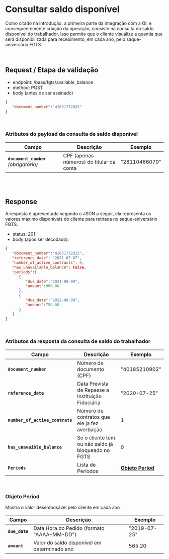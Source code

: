 # Consultar saldo disponível

Como citado na introdução, a primeira parte da integração com a QI, e consequentemente criação da operação, consiste na consulta do saldo disponível do trabalhador. Isso permite que o cliente visualize a quantia que será disponibilizada para recebimento, em cada ano, pelo saque-aniversário FGTS.

<br> 

## Request / Etapa de validação

- endpoint: /baas/fgts/available_balance
- method: POST
- body (antes de ser assinado)

```json
{
   "document_number":"41651732825"
}
```

<br>

### Atributos do payload da consulta de saldo disponível


| Campo                                 | Descrição                                | Exemplo |
|---------------------------------------|------------------------------------------|---------|
| **`document_number`** _(obrigatório)_ | CPF (apenas números) do titular da conta | "28110466079"   |

<br>
<br>

## Response


A resposta é apresentada segundo o JSON a seguir, ela representa os valores máximo disponíveis do cliente para retirada no saque-aniversário FGTS.

- status: 201
- body (após ser decodado): 

```json
{
   "document_number":"41651732825",
   "reference_date": "2021-07-07",
   "number_of_active_contracts": 0,
   "has_unavailable_balance": False,
   "periods":[
      {
         "due_date":"2021-08-09",
         "amount":800.00
      },
      {
         "due_date":"2022-08-09",
         "amount":758.00
      }
   ]
}
```

<br>


### Atributos da resposta da consulta de saldo do trabalhador

| Campo                            | Descrição                                          | Exemplo                             |
|----------------------------------|----------------------------------------------------|-------------------------------------|
| **`document_number`**            | Número de documento (CPF)                          | "40185210902"                       |
| **`reference_date`**             | Data Prevista de Repasse a Instituição Fiduciária  | "2020-07-25"                        |
| **`number_of_active_contrats`**  | Número de contratos que ele ja fez averbação       | 1                                   |
| **`has_unavaible_balance`**      | Se o cliente tem ou não saldo já bloqueado no FGTS | 0                                   |
| **`Periods`**                    | Lista de Períodos                                  | **[Objeto Period](#objeto-period)** |

<br>

### Objeto Period
Mostra o valor desembosável pelo cliente em cada ano <a name=objeto-period></a>

| Campo          | Descrição                                    | Exemplo      |
|----------------|----------------------------------------------|--------------|
| **`due_date`** | Data Hora do Pedido (formato "AAAA-MM-DD")   | "2019-07-25" |
| **`amount`**   | Valor do saldo disponível em determinado ano | 565.20       |